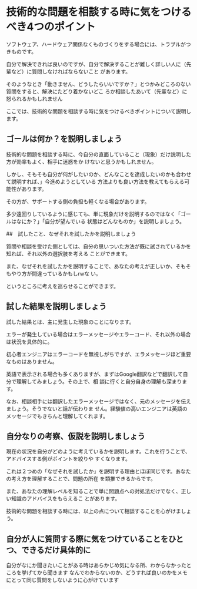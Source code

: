 # 技術的な問題を相談する時に気をつけるべき4つのポイント
ソフトウェア、ハードウェア関係なくものづくりをする場合には、トラブルがつきものです。

自分で解決できれば良いのですが、自分で解決することが難しく詳しい人に（先輩など）に質問しなければならないこと
があります。

そのようなとき「動きません、どうしたらいいですか？」とつかみどころのない質問をすると、解決にたどり着かないどこ
ろか相談したあいて（先輩など）に怒られるかもしれません

ここでは、技術的な問題を相談する時に気をつけるべきポイントについて説明します。

## ゴールは何か？を説明しましょう

技術的な問題を相談する時に、今自分の直面していること（現象）だけ説明した方が効率もよく、相手に迷惑をか
けないと思うかもしれません。

しかし、そもそも自分が何がしたいのか、どんなことを達成したいのかも合わせて説明すれば、」今進めようとしている
方法よりも良い方法を教えてもらえる可能性があります。

その方が、サポートする側の負担も軽くなる場合があります。

多少遠回りしているように感じても、単に現象だけを説明するのではなく「ゴールはなにか？」「自分が望んでいる
状態はどんなものか」を説明しましょう。

##　試したこと、なぜそれを試したかを説明しましょう

質問や相談を受けた側としては、自分の思いついた方法が既に試されているかを知れば、それ以外の選択肢を考える
ことができます。

また、なぜそれを試したかを説明することで、あなたの考えが正しいか、そもそもやり方が間違っているかもしrwな
い。

というところに考えを巡らせることができます。

## 試した結果を説明しましょう
試した結果とは、主に発生した現象のことになります。

エラーが発生している場合はエラーメッセージやエラーコード、それ以外の場合は状況を具体的に。

初心者エンジニアはエラーコードを無視しがちですが、エラメッセージほど重要なものはありません。

英語で表示される場合も多くありますが、まずはGoogle翻訳などで翻訳して自分で理解してみましょう。その上で、相
談に行くと自分自身の理解も深まります。

なお、相談相手には翻訳したエラーメッセージではなく、元のメッセージを伝えましょう。そうでないと話が伝わりま
せん。経験値の高いエンジニアは英語のメッセージでもきちんと理解してくれます。

## 自分なりの考察、仮説を説明しましょう

現在の状況を自分がどのように考えているかを説明します。これを行うことで、アドバイスする側がポイントを絞りや
すくなります。

これは２つめの「なぜそれを試したか」を説明する理由とほぼ同じです。あなたの考え方を理解することで、問題の所在
を類推できるからです。

また、あなたの理解レベルを知ることで単に問題点への対処法だけでなく、正しい知識のアドバイスをもらえるこ
とがあります。

技術的な問題を相談する時には、以上の点について相談することを心がけましょう。

## 自分が人に質問する際に気をつけていることをひとつ、できるだけ具体的に
自分がなにか聞きたいことがある時はあらかじめ気になる所、わからなかったところを挙げてから聞きます
なんでわからないのか、どうすれば良いのかをメモにとって同じ質問をしないように心がけています